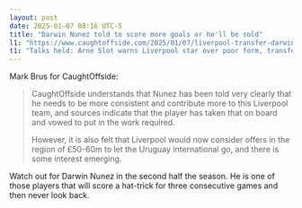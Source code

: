 ```yaml
---
layout: post
date: 2025-01-07 08:16 UTC-5
title: "Darwin Nunez told to score more goals or he'll be sold"
l1: "https://www.caughtoffside.com/2025/01/07/liverpool-transfer-darwin-nunez/"
t1: "Talks held: Arne Slot warns Liverpool star over poor form, transfer not ruled out by Mark Brus for CaughtOffside"
---
```


Mark Brus for CaughtOffside:

> CaughtOffside understands that Nunez has been told very clearly that he needs to be more consistent and contribute more to this Liverpool team, and sources indicate that the player has taken that on board and vowed to put in the work required.
> 
> However, it is also felt that Liverpool would now consider offers in the region of £50-60m to let the Uruguay international go, and there is some interest emerging.

Watch out for Darwin Nunez in the second half the season. He is one of those players that will score a hat-trick for three consecutive games and then never look back.